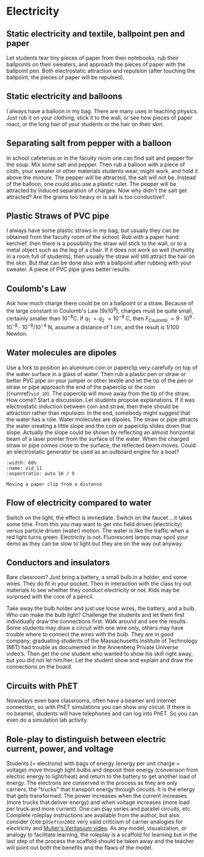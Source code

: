 # Electricity

## Static electricity and textile, ballpoint pen and paper
Let students tear tiny pieces of paper from their notebooks, rub their ballpoints on their sweaters, and approach the pieces of paper with the ballpoint pen. Both electrostatic attraction and repulsion (after touching the ballpoint, the pieces of paper will be repulsed).

## Static electricity and balloons
I always have a balloon in my bag. There are many uses in teaching physics. Just rub it on your clothing, stick it to the wall, or see how pieces of paper react, or the long hair of your students or the hair on their skin.

## Separating salt from pepper with a balloon
In school cafeterias or in the faculty room one can find salt and pepper for the soup. Mix some salt and pepper. Then rub a balloon with a piece of cloth, your sweater or other materials students wear, might work, and hold it above the mixture. The pepper will be attracted, the salt will not be. Instead of the balloon, one could also use a plastic ruler. The pepper will be attracted by induced separation of charges. Now why didn't the salt get attracted? Are the grains too heavy or is salt is too conductive?

## Plastic Straws of PVC pipe
I always have some plastic straws in my bag, but usually they can be obtained from the faculty room of the school. Rub with a paper hand kerchief, then there is a possibility the straw will stick to the wall, or to a metal object such as the leg of a chair. If it does not work so well (humidity in a room full of students), then usually the straw will still attract the hair on the skin. But that can be done also with a ballpoint after rubbing with your sweater. A piece of PVC pipe gives better results.

## Coulomb's Law
Ask how much charge there could be on a ballpoint or a straw. Because of the large constant in Coulomb's Law ($9\text{x}10^9$), charges must be quite small, certainly smaller than $10^{-8} \text{C}$. If $q_1~ = q_2~ = 10^{-8}$ C, then $F_{Coulomb}~= 9 \cdot 10^9 \cdot 10^{-8} \cdot 10^{-8}/10^{-4}$ N, assume a distance of 1 cm, and the result is 1/100 Newton.

## Water molecules are dipoles
Use a fork to position an aluminum coin or paperclip very carefully on top of the water surface in a glass of water. Then rub a plastic pen or straw or better PVC pipe on your jumper or other textile and let the tip of the pen or straw or pipe approach the end of the paperclip or the coin ({numref}`vid_10`). The paperclip will move away from the tip of the straw. How come? Start a discussion. Let students propose explanations. If it was electrostatic induction between coin and straw, then there should be attraction rather than repulsion. In the end, somebody might suggest that the water has a role. Water molecules are dipoles. The straw or pipe attracts the water creating a little slope and the coin or paperclip slides down that slope. Actually the slope could be shown by reflecting an almost horizontal beam of a laser pointer from the surface of the water. When the charged straw or pipe comes close to the surface, the reflected beam moves. Could an electrostatic generator be used as an outboard engine for a boat?

```{iframe} https://www.youtube.com/embed/YI4bNdYzQYQ?si=HudH10AcVgUMhkYT
:width: 60%
:name: vid_11
:aspectratio: auto 16 / 9

Moving a paper clip from a distance
```


## Flow of electricity compared to water
Switch on the light, the effect is immediate. Switch on the faucet....it takes some time. From this you may want to get into field driven (electricity) versus particle driven (water) motion. The water is like the traffic when a red light turns green. Electricity is not. Fluorescent lamps may spoil your demo as they can be slow to light but they are on the way out anyway.

## Conductors and insulators
Bare classroom? Just bring a battery, a small bulb in a holder, and some wires. They do fit in your pocket. Then in interaction with the class try out materials to see whether they conduct electricity or not. Kids may be surprised with the core of a pencil.

Take away the bulb holder and just use loose wires, the battery, and a bulb. Who can make the bulb light? Challenge the students and let them first individually draw the connections first. Walk around and see the results. Some students may draw a circuit with one wire only, others may have trouble where to connect the wires with the bulb. They are in good company, graduating students of the Massachusetts Institute of Technology (MIT) had trouble as documented in the Annenberg Private Universe video’s. Then get the one student who wanted to show his skill right away, but you did not let him/her. Let the student show and explain and draw the connections on the board.   

## Circuits with PhET
Nowadays even bare classrooms, often have a beamer and internet connection, so with PhET simulations you can show any circuit. If there is no beamer, students will have telephones and can log into PhET. So you can even do a simulation lab activity.

## Role-play to distinguish between electric current, power, and voltage
Students (= electrons) with bags of energy (energy per unit charge = voltage) move through light bulbs and deposit their energy (conversion from electric energy to light/heat) and return to the battery to get another load of energy. The electrons are conserved in the process as they are only carriers, the "trucks" that transport energy through circuits. It is the energy that gets transformed. The power increases when the current increases (more trucks that deliver energy) and when voltage increases (more load per truck and more current). One can play series and parallel circuits, etc. Complete roleplay instructions are available from the author, but also consider {cite:p}`Sefton2002` very valid criticism of carrier analogies for electricity and [Muller's Veritasium video](https://www.youtube.com/watch?v=bHIhgxav9LY). As any model, visualization, or analogy to facilitate learning, the roleplay is a scaffold for learning but in the last step of the process the scaffold should be taken away and the teacher will point out both the benefits and the flaws of the model. 
